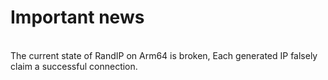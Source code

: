 # Important news
<br>
The current state of RandIP on Arm64 is broken, Each generated IP falsely claim a successful connection.

